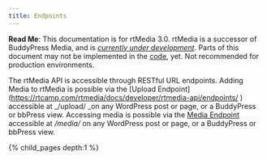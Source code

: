 ```yaml
---
title: Endpoints
---
```


**Read Me**: This documentation is for rtMedia 3.0. rtMedia is a successor of BuddyPress Media, and is [_currently under development_](https://rtcamp.com/news/getting-ready-for-rtmedia/). Parts of this document may not be implemented in the [code](https://github.com/rtCamp/buddypress-media/tree/rtmedia), yet. Not recommended for production environments.


The rtMedia API is accessible through RESTful URL endpoints. Adding Media to rtMedia is possible via the [Upload Endpoint](https://rtcamp.com/rtmedia/docs/developer/rtmedia-api/endpoints/ ‎) accessible at _/upload/ _on any WordPress post or page, or a BuddyPress or bbPress view. Accessing media is possible via the [Media Endpoint](https://rtcamp.com/rtmedia/docs/developer/rtmedia-api/endpoints/media-endpoint) accessible at _/media/_ on any WordPress post or page, or a BuddyPress or bbPress view.

{% child_pages depth:1 %}
